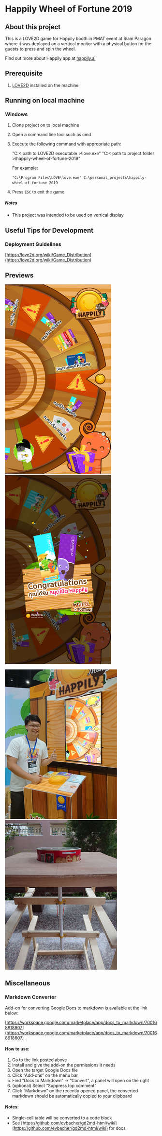 <!-----
NEW: Check the "Suppress top comment" option to remove this info from the output.

Conversion time: 0.551 seconds.


Using this Markdown file:

1. Paste this output into your source file.
2. See the notes and action items below regarding this conversion run.
3. Check the rendered output (headings, lists, code blocks, tables) for proper
   formatting and use a linkchecker before you publish this page.

Conversion notes:

* Docs to Markdown version 1.0β31
* Mon Sep 27 2021 22:57:35 GMT-0700 (PDT)
* Source doc: Happily Wheel of Fortune 2019 README
----->



# Happily Wheel of Fortune 2019


## About this project

This is a LOVE2D game for Happily booth in PMAT event at Siam Paragon where it was deployed on a vertical monitor with a physical button for the guests to press and spin the wheel.

Find out more about Happily app at [happily.ai](https://www.happily.ai/)


## Prerequisite



1. [LOVE2D](https://love2d.org/) installed on the machine


## Running on local machine


### Windows



1. Clone project on to local machine
2. Open a command line tool such as cmd
3. Execute the following command with appropriate path:

    "C:< path to LOVE2D executable >\love.exe" "C:< path to project folder >\happily-wheel-of-fortune-2019"


    For example:


    `"C:\Program Files\LOVE\love.exe" C:\personal_projects\happily-wheel-of-fortune-2019`

4. Press `ESC` to exit the game


##### Notes



* This project was intended to be used on vertical display


## Useful Tips for Development


### Deployment Guidelines

[https://love2d.org/wiki/Game_Distribution](https://love2d.org/wiki/Game_Distribution)


## Previews

<p>

<img src="https://github.com/ittigorn-tra/happily-wheel-of-fortune-2019/blob/master/resources/preview_images/preview1.png" width="351px" height="624px">

<img src="https://github.com/ittigorn-tra/happily-wheel-of-fortune-2019/blob/master/resources/preview_images/preview2.png" width="351px" height="624px">

</p>

<p>

<img src="https://github.com/ittigorn-tra/happily-wheel-of-fortune-2019/blob/master/resources/PMAT2019-1.jpg" width="370px" height="493px">

<img src="https://github.com/ittigorn-tra/happily-wheel-of-fortune-2019/blob/master/resources/PMAT2019-2.jpg" width="370px" height="493px">

</p>


## Miscellaneous


### Markdown Converter

Add-on for converting Google Docs to markdown is available at the link below:

[https://workspace.google.com/marketplace/app/docs_to_markdown/700168918607](https://workspace.google.com/marketplace/app/docs_to_markdown/700168918607)


#### How to use:



1. Go to the link posted above
2. Install and give the add-on the permissions it needs
3. Open the target Google Docs file
4. Click “Add-ons” on the menu bar
5. Find “Docs to Markdown” -> “Convert”, a panel will open on the right
6. (optional) Select “Suppress top comment”
7. Click “Markdown” on the recently opened panel, the converted markdown should be automatically copied to your clipboard


#### Notes:



* Single-cell table will be converted to a code block
* See [https://github.com/evbacher/gd2md-html/wiki](https://github.com/evbacher/gd2md-html/wiki) for docs